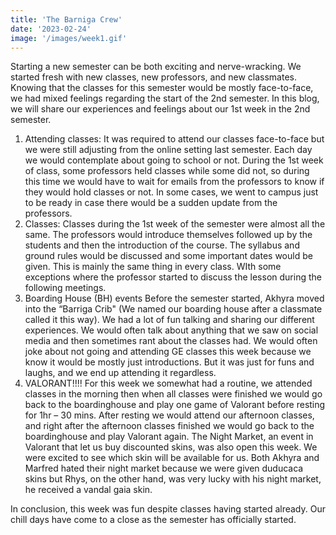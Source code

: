 ```yaml
---
title: 'The Barniga Crew'
date: '2023-02-24'
image: '/images/week1.gif'
---
```

Starting a new semester can be both exciting and nerve-wracking. We started fresh with new classes, new professors, and new classmates. Knowing that the classes for this semester would be mostly face-to-face, we had mixed feelings regarding the start of the 2nd semester.
In this blog, we will  share our experiences and feelings about our 1st week in the 2nd semester.

1. Attending classes:
It was required to attend our classes face-to-face but we were still adjusting from the online setting last semester. Each day we would contemplate about going to school or not. During the 1st week of class, some professors held classes while some did not, so during this time we would have to wait for emails from the professors to know if they would hold classes or not. In some cases, we went to campus just to be ready in case there would be a sudden update from the professors.
2. Classes:
Classes during the 1st week of the semester were almost all the same. The professors would introduce themselves followed up by the students and then the introduction of the course. The syllabus and ground rules would be discussed and some important dates would be given. This is mainly the same thing in every class. WIth some exceptions where the professor started to discuss the lesson during the following meetings.
3. Boarding House (BH) events
Before the semester started, Akhyra moved into the “Barriga Crib" (We named our boarding house after a classmate called it this way). We had a lot of fun talking and sharing our different experiences. We would often talk about anything that we saw on social media and then sometimes rant about the classes had. We would often joke about not going and attending GE classes this week because we know it would be mostly just introductions. But it was just for funs and laughs, and we end up attending it regardless.
4. VALORANT!!!!
For this week we somewhat had a routine, we attended classes in the morning then when all classes were finished we would go back to the boardinghouse and play one game of Valorant before resting for 1hr – 30 mins. After resting we would attend our afternoon classes, and right after the afternoon classes finished we would go back to the boardinghouse and play Valorant again. The Night Market, an event in Valorant that let us buy discounted skins, was also open this week. We were excited to see which skin will be available for us. Both Akhyra and Marfred hated their night market because we were given duducaca skins but Rhys, on the other hand, was very lucky with his night market, he received a vandal gaia skin.

In conclusion, this week was fun despite classes having started already. Our chill days have come to a close as the semester has officially started.
